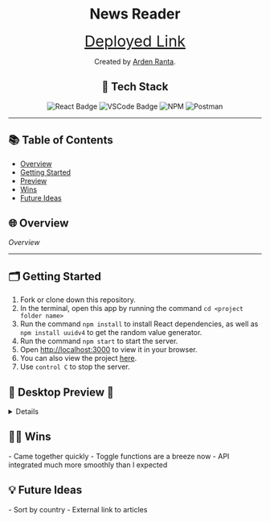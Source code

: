 <h1 align=center> News Reader </h1>

<div align="center">
    
<a href="https://tenthwalker.github.io/News-Reader/" style="font-size: 30px;">Deployed Link</a>

Created by [Arden Ranta](https://github.com/tenthwalker).

## 📂 Tech Stack
![React Badge](https://img.shields.io/badge/react%20-%23F1D302.svg?&style=for-the-badge&logo=react&logoColor=white)
![VSCode Badge](https://img.shields.io/badge/VSCode-%23F1D302?style=for-the-badge&logo=visual%20studio%20code&logoColor=white)
![NPM](https://img.shields.io/badge/NPM-%23CB3837.svg?style=for-the-badge&logo=npm&logoColor=white)
![Postman](https://img.shields.io/badge/Postman-FF6C37?style=for-the-badge&logo=postman&logoColor=white)

</div>

---

## 📚 Table of Contents

- [Overview](#overview)
- [Getting Started](#getting-started)
- [Preview](#preview)
- [Wins](#wins)
- [Future Ideas](#future-ideas)

<h2 id="overview">🌐 Overview </h2>

*Overview*

----

<h2 id="getting-started">🗂️ Getting Started </h2>

1. Fork or clone down this repository. 
2. In the terminal, open this app by running the command `cd <project folder name>`
3. Run the command  `npm install` to install React dependencies, as well as `npm install uuidv4` to get the random value generator.
4. Run the command `npm start` to start the server.
5. Open [http://localhost:3000](http://localhost:3000) to view it in your browser.
6. You can also view the project <a href="https://tenthwalker.github.io/News-Reader/">here</a>.
7. Use `control C` to stop the server.

<h2 id="preview"> 🎥 Desktop Preview 📱 </h2>
<details>

![macbooknews](https://gist.github.com/assets/139941423/2c2f5c72-eef3-4b0d-ab94-103d22434a30)

<h2 id="preview"> 📱 Mobile and Tablet Views </h2>

![ipadnews](https://gist.github.com/assets/139941423/689c2916-b520-4b0c-bbd5-8e259899a1bf)

![iphonenews](https://gist.github.com/assets/139941423/b070b3d1-c3cf-4691-a6d7-666611d3de4a)

</details>

<h2 id="wins">💪🏻 Wins </h2>
- Came together quickly
- Toggle functions are a breeze now
- API integrated much more smoothly than I expected

<h2 id="future-ideas">💡 Future Ideas </h2>
- Sort by country
- External link to articles